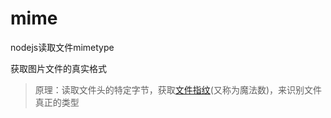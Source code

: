 # mime
nodejs读取文件mimetype

获取图片文件的真实格式

>原理：读取文件头的特定字节，获取[文件指纹](https://en.wikipedia.org/wiki/File_signature)(又称为魔法数)，来识别文件真正的类型
